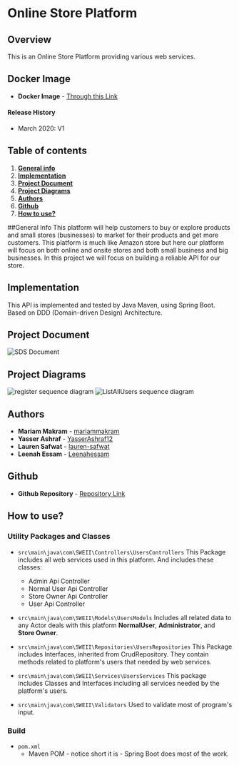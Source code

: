 # Online Store Platform

## Overview
  This is an Online Store Platform providing various web services. 

## Docker Image
* **Docker Image**  - [Through this Link]()

#### Release History
  * March 2020: V1
  
## Table of contents
1. **[General info](#general-info)**
2. **[Implementation](#implementation)**
3. **[Project Document](#project-document)**
4. **[Project Diagrams](#project-Diagrams)**
5. **[Authors](#authors)**
6. **[Github](#github)**
7. **[How to use?](#how-to-use)**

##General Info 
This platform will help customers to buy or explore products and small stores (businesses) to market for their products and get more customers. 
This platform is much like Amazon store but here our platform will focus on both online and onsite stores and both small business and big businesses.
In this project we will focus on building a reliable API for our store.

## Implementation
  This API is implemented and tested by Java Maven, using Spring Boot. Based on DDD (Domain-driven Design) Architecture.
  
## Project Document
  ![SDS Document ]()

## Project Diagrams

![register sequence diagram]()
![ListAllUsers sequence diagram]()

## Authors
* **Mariam Makram**  - [mariammakram](https://github.com/mariammakram)
* **Yasser Ashraf**  - [YasserAshraf12](https://github.com/YasserAshraf12)
* **Lauren Safwat**  - [lauren-safwat](https://github.com/lauren-safwat)
* **Leenah Essam**  - [Leenahessam](https://github.com/Leenahessam)


## Github
* **Github Repository**  - [Repository Link]()

## How to use?

### Utility Packages and Classes
* <code>src\main\java\com\SWEII\Controllers\UsersControllers</code> This Package includes all web services used in this platform. And includes these classes:
    * Admin Api Controller
    * Normal User Api Controller
    * Store Owner Api Controller
    * User Api Controller
    
* <code>src\main\java\com\SWEII\Models\UsersModels</code>
Includes all related data to any Actor deals with this platform <b>NormalUser</b>, <b>Administrator</b>, and <b>Store Owner</b>.
   
* <code>src\main\java\com\SWEII\Repositories\UsersRepositories</code>
This Package includes Interfaces, inherited from CrudRepository. They contain methods related to platform's users that needed by web services.

* <code>src\main\java\com\SWEII\Services\UsersServices</code>
This package includes Classes and Interfaces including all services needed by the platform's users.

* <code>src\main\java\com\SWEII\Validators</code>
Used to validate most of program's input.

### Build
  * <code>pom.xml</code>
     * Maven POM - notice short it is - Spring Boot does most of the work.
       
       
 

